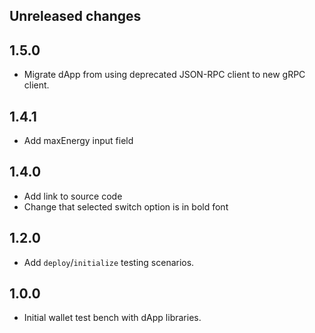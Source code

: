 ## Unreleased changes

## 1.5.0

- Migrate dApp from using deprecated JSON-RPC client to new gRPC client.

## 1.4.1

- Add maxEnergy input field

## 1.4.0

- Add link to source code
- Change that selected switch option is in bold font 

## 1.2.0

- Add `deploy`/`initialize` testing scenarios.

## 1.0.0

- Initial wallet test bench with dApp libraries.
